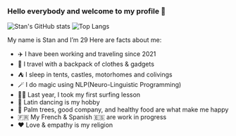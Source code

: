 ### Hello everybody and welcome to my profile 👋

![Stan's GitHub stats](https://github-readme-stats.vercel.app/api?username=stanyakimov&show_icons=true&theme=shadow_blue)
![Top Langs](https://github-readme-stats.vercel.app/api/top-langs?username=stanyakimov&layout=compact&langs_count=8&card_width=320)


My name is Stan and I’m 29
Here are facts about me:
- ✈️ I have been working and traveling since 2021
- 🎒 I travel with a backpack of clothes & gadgets
- ⛺️ I sleep in tents, castles, motorhomes and colivings
- 🪄 I do magic using NLP(Neuro-Linguistic Programming) 
- 🏄‍♂️ Last year, I took my first surfing lesson
- 💃 Latin dancing is my hobby
- 🌴 Palm trees, good company, and healthy food are what make me happy
- 🇫🇷 My French & Spanish 🇪🇸 are work in progress
- ❤ Love & empathy is my religion 

<!--
- 🔭 I’m currently working on ...
- 🌱 I’m currently learning ...
- 👯 I’m looking to collaborate on projects in non-profit, volunteering and giving
- 🤔 I’m looking for help ...
- 💬 Ask me about ...
- 📫 How to reach me: stanyakimov@icloud.com
- 😄 Pronouns: ...
- ⚡ Fun fact: ...
--->
